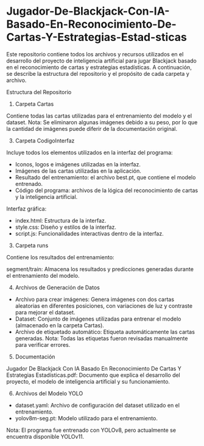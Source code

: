 # Jugador-De-Blackjack-Con-IA-Basado-En-Reconocimiento-De-Cartas-Y-Estrategias-Estad-sticas
Este repositorio contiene todos los archivos y recursos utilizados en el desarrollo del proyecto de inteligencia artificial para jugar Blackjack basado en el reconocimiento de cartas y estrategias estadísticas. A continuación, se describe la estructura del repositorio y el propósito de cada carpeta y archivo.

Estructura del Repositorio

1. Carpeta Cartas
   
Contiene todas las cartas utilizadas para el entrenamiento del modelo y el dataset. Nota: Se eliminaron algunas imágenes debido a su peso, por lo que la cantidad de imágenes puede diferir de la documentación original.

3. Carpeta CodigoInterfaz
   
Incluye todos los elementos utilizados en la interfaz del programa:

- Iconos, logos e imágenes utilizadas en la interfaz.
- Imágenes de las cartas utilizadas en la aplicación.
- Resultado del entrenamiento: el archivo best.pt, que contiene el modelo entrenado.
- Código del programa: archivos de la lógica del reconocimiento de cartas y la inteligencia artificial.

Interfaz gráfica:

- index.html: Estructura de la interfaz.
- style.css: Diseño y estilos de la interfaz.
- script.js: Funcionalidades interactivas dentro de la interfaz.

3. Carpeta runs

Contiene los resultados del entrenamiento:

segment/train: Almacena los resultados y predicciones generadas durante el entrenamiento del modelo.

4. Archivos de Generación de Datos

- Archivo para crear imágenes: Genera imágenes con dos cartas aleatorias en diferentes posiciones, con variaciones de luz y contraste para mejorar el dataset.
- Dataset: Conjunto de imágenes utilizadas para entrenar el modelo (almacenado en la carpeta Cartas).
- Archivo de etiquetado automático: Etiqueta automáticamente las cartas generadas. Nota: Todas las etiquetas fueron revisadas manualmente para verificar errores.

5. Documentación

Jugador De Blackjack Con IA Basado En Reconocimiento De Cartas Y Estrategias Estadísticas.pdf: Documento que explica el desarrollo del proyecto, el modelo de inteligencia artificial y su funcionamiento.

6. Archivos del Modelo YOLO

- dataset.yaml: Archivo de configuración del dataset utilizado en el entrenamiento.
- yolov8m-seg.pt: Modelo utilizado para el entrenamiento.

Nota: El programa fue entrenado con YOLOv8, pero actualmente se encuentra disponible YOLOv11.
